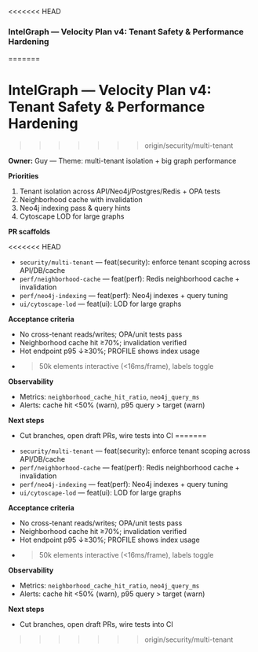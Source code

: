 <<<<<<< HEAD
### IntelGraph — Velocity Plan v4: Tenant Safety & Performance Hardening
=======
# IntelGraph — Velocity Plan v4: Tenant Safety & Performance Hardening
>>>>>>> origin/security/multi-tenant

**Owner:** Guy — Theme: multi-tenant isolation + big graph performance

**Priorities**

1. Tenant isolation across API/Neo4j/Postgres/Redis + OPA tests
2. Neighborhood cache with invalidation
3. Neo4j indexing pass & query hints
4. Cytoscape LOD for large graphs

**PR scaffolds**

<<<<<<< HEAD
- `security/multi-tenant` — feat(security): enforce tenant scoping across API/DB/cache
- `perf/neighborhood-cache` — feat(perf): Redis neighborhood cache + invalidation
- `perf/neo4j-indexing` — feat(perf): Neo4j indexes + query tuning
- `ui/cytoscape-lod` — feat(ui): LOD for large graphs

**Acceptance criteria**

- No cross-tenant reads/writes; OPA/unit tests pass
- Neighborhood cache hit ≥70%; invalidation verified
- Hot endpoint p95 ↓≥30%; PROFILE shows index usage
- > 50k elements interactive (<16ms/frame), labels toggle

**Observability**

- Metrics: `neighborhood_cache_hit_ratio`, `neo4j_query_ms`
- Alerts: cache hit <50% (warn), p95 query > target (warn)

**Next steps**

- Cut branches, open draft PRs, wire tests into CI
=======
* `security/multi-tenant` — feat(security): enforce tenant scoping across API/DB/cache
* `perf/neighborhood-cache` — feat(perf): Redis neighborhood cache + invalidation
* `perf/neo4j-indexing` — feat(perf): Neo4j indexes + query tuning
* `ui/cytoscape-lod` — feat(ui): LOD for large graphs

**Acceptance criteria**

* No cross-tenant reads/writes; OPA/unit tests pass
* Neighborhood cache hit ≥70%; invalidation verified
* Hot endpoint p95 ↓≥30%; PROFILE shows index usage
* > 50k elements interactive (<16ms/frame), labels toggle

**Observability**

* Metrics: `neighborhood_cache_hit_ratio`, `neo4j_query_ms`
* Alerts: cache hit <50% (warn), p95 query > target (warn)

**Next steps**

* Cut branches, open draft PRs, wire tests into CI
>>>>>>> origin/security/multi-tenant
